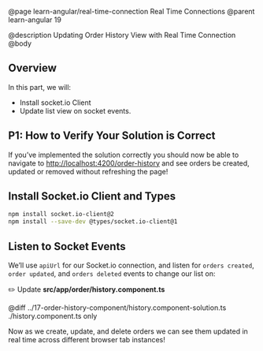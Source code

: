 @page learn-angular/real-time-connection Real Time Connections
@parent learn-angular 19

@description Updating Order History View with Real Time Connection
@body

## Overview

In this part, we will:

- Install socket.io Client
- Update list view on socket events.

## P1: How to Verify Your Solution is Correct

If you’ve implemented the solution correctly you should now be able to navigate to <a href="http://localhost:4200/order-history">http://localhost:4200/order-history</a> and see orders be created, updated or removed without refreshing the page!

## Install Socket.io Client and Types

```bash
npm install socket.io-client@2
npm install --save-dev @types/socket.io-client@1
```

## Listen to Socket Events

We’ll use `apiUrl` for our Socket.io connection, and listen for `orders created`, `order updated`, and `orders deleted` events to change our list on:

✏️ Update **src/app/order/history.component.ts**

@diff ../17-order-history-component/history.component-solution.ts ./history.component.ts only

Now as we create, update, and delete orders we can see them updated in real time across different browser tab instances!

